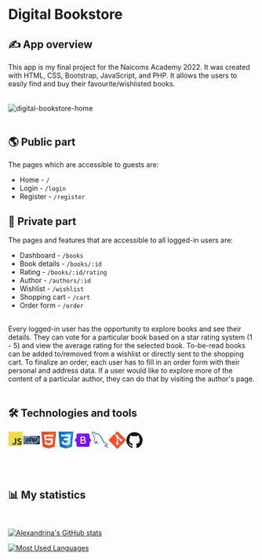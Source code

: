 # Digital Bookstore

## ✍️ App overview

This app is my final project for the Naicoms Academy 2022. It was created with HTML, CSS, Bootstrap, JavaScript, and PHP. It allows the users to easily find and buy their favourite/wishlisted books.
<br />
<br />

<img align="center" alt="digital-bookstore-home" src="https://res.cloudinary.com/drinka/image/upload/v1658587154/digital-bookstore/digital-bookstore-home_na24fm.png" />

<br />
<br />

## 🌎 Public part

The pages which are accessible to guests are:
* Home - `/`
* Login - `/login`
* Register - `/register`

## 👤 Private part

The pages and features that are accessible to all logged-in users are:

* Dashboard - `/books`
* Book details - `/books/:id`
* Rating - `/books/:id/rating`
* Author - `/authors/:id`
* Wishlist - `/wishlist`
* Shopping cart - `/cart`
* Order form - `/order`

<br />
Every logged-in user has the opportunity to explore books and see their details. They can vote for a particular book based on a star rating system (1 - 5) and view the average rating for the selected book. To-be-read books can be added to/removed from a wishlist or directly sent to the shopping cart. To finalize an order, each user has to fill in an order form with their personal and address data.
If a user would like to explore more of the content of a particular author, they can do that by visiting the author's page.
<br />
<br />

## 🛠️ Technologies and tools

<img align="left" alt="js" width="30px" src="https://github.com/devicons/devicon/blob/master/icons/javascript/javascript-original.svg" />

<img align="left" alt="php" width="35px" src="https://github.com/devicons/devicon/blob/master/icons/php/php-original.svg" />

<img align="left" alt="html" width="35px" src="https://github.com/devicons/devicon/blob/master/icons/html5/html5-original.svg" />

<img align="left" alt="css" width="35px" src="https://github.com/devicons/devicon/blob/master/icons/css3/css3-original.svg" />

<img align="left" alt="bootstrap" width="35px" src="https://github.com/devicons/devicon/blob/master/icons/bootstrap/bootstrap-original.svg" />

<img align="left" alt="my sql" width="35px" src="https://github.com/devicons/devicon/blob/master/icons/mysql/mysql-original.svg" />

<img align="left" alt="git" width="35px" src="https://github.com/devicons/devicon/blob/master/icons/git/git-original.svg" />

<img align="left" alt="github" width="35px" src="https://github.com/devicons/devicon/blob/master/icons/github/github-original.svg" />

<br />
<br />
<br />
<br />
<br />

## 📊 My statistics

<br />

[![Alexandrina's GitHub stats](https://github-readme-stats.vercel.app/api?username=alexmehandzhiyska&show_icons=true)](https://github.com/alexmehandzhiyska/digital-bookstore)

[![Most Used Languages](https://github-readme-stats.vercel.app/api/top-langs/?username=alexmehandzhiyska)](https://github.com/alexmehandzhiyska/digital-bookstore)